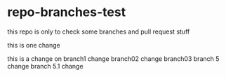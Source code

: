 # repo-branches-test
this repo is only to check some branches and pull request stuff


this is one change


this is a change on branch1
change branch02
change branch03
branch 5 change
branch 5.1 change
